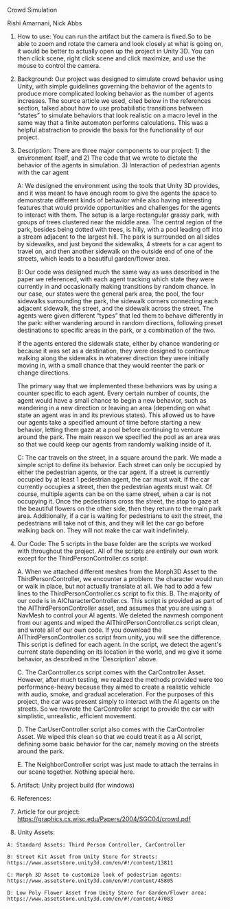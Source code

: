 Crowd Simulation

Rishi Amarnani, Nick Abbs

1. How to use: You can run the artifact but the camera is fixed.So to be able to zoom and rotate the camera and look closely at what is going on, it would be better to actually open up the project in Unity 3D. You can then click scene, right click scene and click maximize, and use the mouse to control the camera.

2.	Background: Our project was designed to simulate crowd behavior using Unity, with simple guidelines governing the behavior of the agents to produce more complicated looking behavior as the number of agents increases. The source article we used, cited below in the references section, talked about how to use probabilistic transitions between “states” to simulate behaviors that look realistic on a macro level in the same way that a finite automaton performs calculations. This was a helpful abstraction to provide the basis for the functionality of our project.

3.	Description: There are three major components to our project: 1) the environment itself, and 2) The code that we wrote to dictate the behavior of the agents in simulation. 3) Interaction of pedestrian agents with the car agent
	
	A: We designed the environment using the tools that Unity 3D provides, and it was meant to have enough room to give the agents the space to demonstrate different kinds of behavior while also having interesting features that would provide opportunities and challenges for the agents to interact with them. The setup is a large rectangular grassy park, with groups of trees clustered near the middle area. The central region of the park, besides being dotted with trees, is hilly, with a pool leading off into a stream adjacent to the largest hill. The park is surrounded on all sides by sidewalks, and just beyond the sidewalks, 4 streets for a car agent to travel on, and then another sidewalk on the outside end of one of the streets, which leads to a beautiful garden/flower area.
	
	B: Our code was designed much the same way as was described in the paper we referenced, with each agent tracking which state they were currently in and occasionally making transitions by random chance. In our case, our states were the general park area, the pool, the four sidewalks surrounding the park, the sidewalk corners connecting each adjacent sidewalk, the street, and the sidewalk across the street. The agents were given different “types” that led them to behave differently in the park: either wandering around in random directions, following preset destinations to specific areas in the park, or a combination of the two. 
	
	If the agents entered the sidewalk state, either by chance wandering or because it was set as a destination, they were designed to continue walking along the sidewalks in whatever direction they were initially moving in, with a small chance that they would reenter the park or change directions. 
	
	The primary way that we implemented these behaviors was by using a counter specific to each agent. Every certain number of counts, the agent would have a small chance to begin a new behavior, such as wandering in a new direction or leaving an area (depending on what state an agent was in and its previous states). This allowed us to have our agents take a specified amount of time before starting a new behavior, letting them gaze at a pool before continuing to venture around the park. 
	The main reason we specified the pool as an area was so that we could keep our agents from randomly walking inside of it.
  	
	C: The car travels on the street, in a square around the park. We made a simple script to define its behavior. Each street can only be occupied by either the pedestrian agents, or the car agent. If a street is currently occupied by at least 1 pedestrian agent, the car must wait. If the car currently occupies a street, then the pedestrian agents must wait. Of course, multiple agents can be on the same street, when a car is not occupying it. Once the pedestrians cross the street, the stop to gaze at the beautiful flowers on the other side, then they return to the main park area. Additionally, if a car is waiting for pedestrians to exit the street, the pedestrians will take not of this, and they will let the car go before walking back on. They will not make the car wait indefinitely.

4. Our Code: The 5 scripts in the base folder are the scripts we worked with throughout the project. All of the scripts are entirely our own work except for the ThirdPersonController.cs script.  
	
	A. When we attached different meshes from the Morph3D Asset to the ThirdPersonController, we encounter a problem: the character would run or walk in place, but not actually translate at all. We had to add a few lines to the ThirdPersonController.cs script to fix this.
	B. The majority of our code is in AICharacterController.cs. This script is provided as part of the AIThirdPersonController asset, and assumes that you are using a NavMesh to control your AI agents. We deleted the navmesh component from our agents and wiped the AIThirdPersonController.cs script clean, and wrote all of our own code. If you download the AIThirdPersonController.cs script from unity, you will see the difference. This script is defined for each agent. In the script, we detect the agent's current state depending on its location in the world, and we give it some behavior, as described in the 'Description' above.
	
	C. The CarController.cs script comes with the CarController Asset. However, after much testing, we realized the methods provided were too performance-heavy because they aimed to create a realistic vehicle with audio, smoke, and gradual acceleration. For the purposes of this project, the car was present simply to interact with the AI agents on the streets. So we rewrote the CarController script to provide the car with simplistic, unrealistic, efficient movement.
	
	D. The CarUserController script also comes with the CarController Asset. We wiped this clean so that we could treat it as a AI script, defining some basic behavior for the car, namely moving on the streets around the park.
	
	E. The NeighborController script was just made to attach the terrains in our scene together. Nothing special here.

5. Artifact: Unity project build (for windows)

6. References:

  1. Article for our project: https://graphics.cs.wisc.edu/Papers/2004/SGC04/crowd.pdf

  2. Unity Assets:
  	
	A: Standard Assets: Third Person Controller, CarController
  
  	B: Street Kit Asset from Unity Store for Streets: https://www.assetstore.unity3d.com/en/#!/content/13811
  
  	C: Morph 3D Asset to customize look of pedestrian agents: https://www.assetstore.unity3d.com/en/#!/content/45805
	
	D: Low Poly Flower Asset from Unity Store for Garden/Flower area: https://www.assetstore.unity3d.com/en/#!/content/47083
